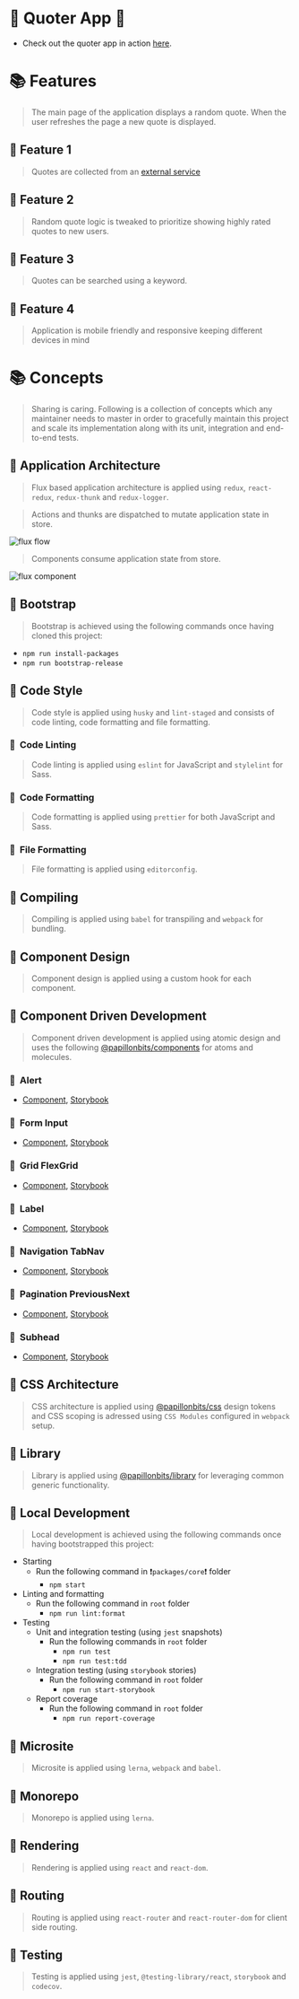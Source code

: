# 🎉 Quoter App 🎉

- Check out the quoter app in action [here](https://papillonbits.github.io/quoter/).

# 📚 Features

> The main page of the application displays a random quote. When the user refreshes the page a new quote is displayed.

## 📗 Feature 1

> Quotes are collected from an [external service](http://quotes.stormconsultancy.co.uk/api)

## 📗 Feature 2

> Random quote logic is tweaked to prioritize showing highly rated quotes to new users.

## 📗 Feature 3

> Quotes can be searched using a keyword.

## 📗 Feature 4

> Application is mobile friendly and responsive keeping different devices in
> mind

# 📚 Concepts

> Sharing is caring. Following is a collection of concepts which any maintainer needs to master in order to gracefully maintain this project and scale its implementation along with its unit, integration and end-to-end tests.

## 📗 Application Architecture

> Flux based application architecture is applied using `redux`, `react-redux`, `redux-thunk` and `redux-logger`.

> Actions and thunks are dispatched to mutate application state in store.

<img src="docs/image/flux-flow.png" alt="flux flow" />

> Components consume application state from store.

<img src="docs/image/flux-component.png" alt="flux component" />

## 📗 Bootstrap

> Bootstrap is achieved using the following commands once having cloned this project:

- `npm run install-packages`
- `npm run bootstrap-release`

## 📗 Code Style

> Code style is applied using `husky` and `lint-staged` and consists of code linting, code formatting and file formatting.

### 📖&nbsp; Code Linting

> Code linting is applied using `eslint` for JavaScript and `stylelint` for Sass.

### 📖&nbsp; Code Formatting

> Code formatting is applied using `prettier` for both JavaScript and Sass.

### 📖&nbsp; File Formatting

> File formatting is applied using `editorconfig`.

## 📗 Compiling

> Compiling is applied using `babel` for transpiling and `webpack` for bundling.

## 📗 Component Design

> Component design is applied using a custom hook for each component.

## 📗 Component Driven Development

> Component driven development is applied using atomic design and uses the following [@papillonbits/components](https://papillonbits.github.io/papillonbits) for atoms and molecules.

### 📖&nbsp; Alert

- [Component](https://papillonbits.github.io/papillonbits/?path=/story/primer-molecule-alert), [Storybook](https://github.com/papillonbits/papillonbits/tree/master/packages/components/src/primer/Alert)

### 📖&nbsp; Form Input

- [Component](https://github.com/papillonbits/papillonbits/tree/master/packages/components/src/primer/Form/Input), [Storybook](https://papillonbits.github.io/papillonbits/?path=/story/primer-atom-form-input)

### 📖&nbsp; Grid FlexGrid

- [Component](https://github.com/papillonbits/papillonbits/tree/master/packages/components/src/primer/Grid/FlexGrid), [Storybook](https://papillonbits.github.io/papillonbits/?path=/story/primer-molecule-grid-flexgrid)

### 📖&nbsp; Label

- [Component](https://github.com/papillonbits/papillonbits/tree/master/packages/components/src/primer/Label), [Storybook](https://papillonbits.github.io/papillonbits/?path=/story/primer-atom-label)

### 📖&nbsp; Navigation TabNav

- [Component](https://github.com/papillonbits/papillonbits/tree/master/packages/components/src/primer/Navigation/TabNav), [Storybook](https://papillonbits.github.io/papillonbits/?path=/story/primer-molecule-navigation-tabnav)

### 📖&nbsp; Pagination PreviousNext

- [Component](https://github.com/papillonbits/papillonbits/tree/master/packages/components/src/primer/Pagination/PreviousNext), [Storybook](https://papillonbits.github.io/papillonbits/?path=/story/primer-atom-pagination-previousnext)

### 📖&nbsp; Subhead

- [Component](https://github.com/papillonbits/papillonbits/tree/master/packages/components/src/primer/Subhead), [Storybook](https://papillonbits.github.io/papillonbits/?path=/story/primer-atom-subhead)

## 📗 CSS Architecture

> CSS architecture is applied using [@papillonbits/css](https://github.com/papillonbits/papillonbits/tree/master/packages/css/src/primer) design tokens and CSS scoping is adressed using `CSS Modules` configured in `webpack` setup.

## 📗 Library

> Library is applied using [@papillonbits/library](https://github.com/papillonbits/papillonbits/tree/master/packages/library/src) for leveraging common generic functionality.

## 📗 Local Development

> Local development is achieved using the following commands once having bootstrapped this project:

- Starting
  - Run the following command in ❗️`packages/core`❗️ folder
    - `npm start`
- Linting and formatting
  - Run the following command in `root` folder
    - `npm run lint:format`
- Testing
  - Unit and integration testing (using `jest` snapshots)
    - Run the following commands in `root` folder
      - `npm run test`
      - `npm run test:tdd`
  - Integration testing (using `storybook` stories)
    - Run the following command in `root` folder
      - `npm run start-storybook`
  - Report coverage
    - Run the following command in `root` folder
      - `npm run report-coverage`

## 📗 Microsite

> Microsite is applied using `lerna`, `webpack` and `babel`.

## 📗 Monorepo

> Monorepo is applied using `lerna`.

## 📗 Rendering

> Rendering is applied using `react` and `react-dom`.

## 📗 Routing

> Routing is applied using `react-router` and `react-router-dom` for client side routing.

## 📗 Testing

> Testing is applied using `jest`, `@testing-library/react`, `storybook` and `codecov`.
